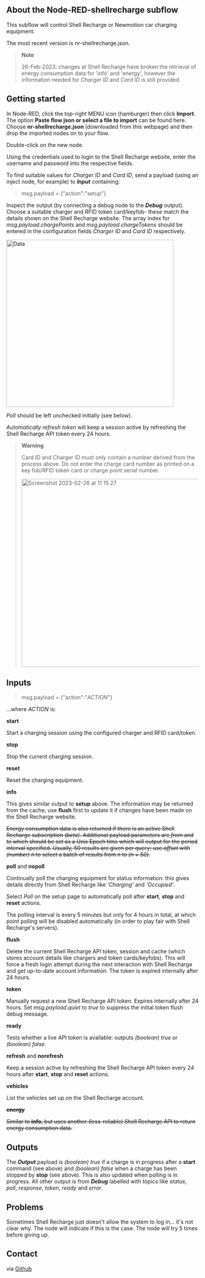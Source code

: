 ## About the Node-RED-shellrecharge subflow

This subflow will control Shell Recharge or Newmotion car charging equipment.

The most recent version is nr-shellrecharge.json.

> __Note__
>
> 26-Feb-2023: changes at Shell Recharge have broken the retrieval of energy consumption data for 'info' and 'energy', however the information needed for _Charger ID_ and _Card ID_ is still provided.

## Getting started

In Node-RED, click the top-right MENU icon (hamburger) then click **Import**. The option **Paste flow json or select a file to import** can be found here. Choose **nr-shellrecharge.json** (downloaded from this webpage) and then drop the imported nodes on to your flow.

Double-click on the new node.

Using the credentials used to login to the Shell Recharge website, enter the username and password into the respective fields.

To find suitable values for _Charger ID_ and _Card ID_, send a payload (using an inject node, for example) to **_Input_** containing:

> msg.payload = {"action":"setup"}

Inspect the output (by connecting a debug node to the **_Debug_** output). Choose a suitable charger and RFID token card/keyfob- these match the details shown on the Shell Recharge website. The array index for _msg.payload.chargePoints_ and _msg.payload.chargeTokens_ should be entered in the configuration fields _Charger ID_ and _Card ID_ respectively.

<img width="438" alt="Data" src="https://user-images.githubusercontent.com/2021563/221404599-3fc7cf22-d4d2-4f6d-a7b0-1c2da7774fa2.png">

_Poll_ should be left unchecked initially (see below).

_Automatically refresh token_ will keep a session active by refreshing the Shell Recharge API token every 24 hours.

> __Warning__ 
>
> Card ID and Charger ID must only contain a number derived from the process above. Do not enter the charge card number as printed on a key fob/RFID token card or charge point serial number.
>
> <img width="493" alt="Screenshot 2023-02-26 at 11 15 27" src="https://user-images.githubusercontent.com/2021563/221416402-dcf6de7b-a260-4730-b201-865174e37598.png">

## Inputs

> msg.payload = {"action":"_ACTION_"}

...where _ACTION_ is:

**start**

Start a charging session using the configured charger and RFID card/token.

**stop**

Stop the current charging session.

**reset**

Reset the charging equipment.

**info**

This gives similar output to  **setup** above. The information may be returned from the cache; use **flush** first to update it if changes have been made on the Shell Recharge website.

~~Energy consumption data is also returned if there is an active Shell Recharge subscription _(beta)_. Additional payload parameters are _from_ and _to_ which should be set as a Unix Epoch time which will output for the period interval specified. Usually, 50 results are given per query; use _offset_ with _(number) n_ to select a batch of results from _n_ to _(n + 50)_.~~

**poll** and **nopoll**

Continually poll the charging equipment for status information: this gives details directly from Shell Recharge like _'Charging'_ and _'Occupied'_. 

Select _Poll_ on the setup page to automatically poll after **start**, **stop** and **reset** actions.

The polling interval is every 5 minutes but only for 4 hours in total, at which point polling will be disabled automatically (in order to play fair with Shell Recharge's servers).

**flush**

Delete the current Shell Recharge API token, session and cache (which stores account details like chargers and token cards/keyfobs). This will force a fresh login attempt during the next interaction with Shell Recharge and get up-to-date account information. The token is expired internally after 24 hours.

**token**

Manually request a new Shell Recharge API token. Expires internally after 24 hours. Set _msg.payload.quiet_ to _true_ to suppress the initial token flush debug message.

**ready**

Tests whether a live API token is available: outputs _(boolean) true_ or _(boolean) false_.

**refresh** and **norefresh**

Keep a session active by refreshing the Shell Recharge API token every 24 hours after **start**, **stop** and **reset** actions.

**vehicles**

List the vehicles set up on the Shell Recharge account.

~~**energy**~~

~~Similar to **info**, but uses another (less-reliable) Shell Recharge API to return energy consumption data.~~

## Outputs

The **_Output_** payload is _(boolean) true_ if a charge is in progress after a **start** command (see above) and _(boolean) false_ when a charge has been stopped by **stop** (see above). This is also updated when polling is in progress. All other output is from **_Debug_** labelled with topics like _status_, _poll_, _response_, _token_, _ready_ and _error_.

## Problems

Sometimes Shell Recharge just doesn't allow the system to log in... it's not clear why. The node will indicate if this is the case. The node will try 5 times before giving up.

## Contact

via [Github](https://github.com/dgthomson/nodered-shellrecharge)
